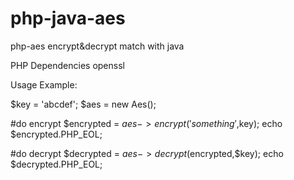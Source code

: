 # php-java-aes
php-aes encrypt&decrypt match with java

PHP Dependencies
openssl

Usage Example:

$key = 'abcdef';
$aes = new Aes();

#do encrypt
$encrypted = $aes->encrypt('something',$key);
echo $encrypted.PHP_EOL;

#do decrypt
$decrypted = $aes->decrypt($encrypted,$key);
echo $decrypted.PHP_EOL;
